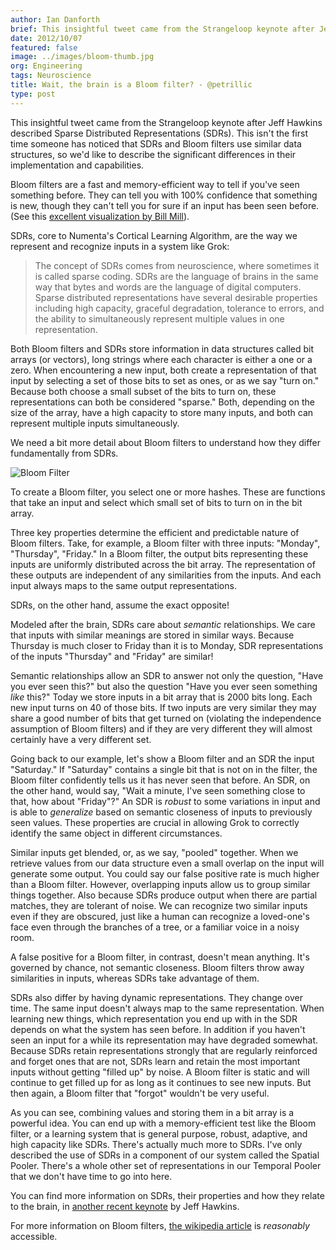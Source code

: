 ```yaml
---
author: Ian Danforth
brief: This insightful tweet came from the Strangeloop keynote after Jeff Hawkins described Sparse Distributed Representations (SDRs). This isn't the first time
date: 2012/10/07
featured: false
image: ../images/bloom-thumb.jpg
org: Engineering
tags: Neuroscience
title: Wait, the brain is a Bloom filter? - @petrillic
type: post
---
```


This insightful tweet came from the Strangeloop keynote after Jeff Hawkins
described Sparse Distributed Representations (SDRs). This isn't the first time
someone has noticed that SDRs and Bloom filters use similar data structures, so
we'd like to describe the significant differences in their implementation and
capabilities.

Bloom filters are a fast and memory-efficient way to tell if you've seen
something before. They can tell you with 100% confidence that something is new,
though they can't tell you for sure if an input has been seen before. (See this
[excellent visualization by Bill Mill](http://billmill.org/bloomfilter-tutorial/)).

SDRs, core to Numenta's Cortical Learning Algorithm, are the way we represent
and recognize inputs in a system like Grok:

> The concept of SDRs comes from neuroscience, where sometimes it is called
  sparse coding. SDRs are the language of brains in the same way that bytes and
  words are the language of digital computers.  Sparse distributed
  representations have several desirable properties including high capacity,
  graceful degradation, tolerance to errors, and the ability to simultaneously
  represent multiple values in one representation.

Both Bloom filters and SDRs store information in data structures called bit
arrays (or vectors), long strings where each character is either a one or a
zero. When encountering a new input, both create a representation of that input
by selecting a set of those bits to set as ones, or as we say "turn on." Because
both choose a small subset of the bits to turn on, these representations can
both be considered "sparse." Both, depending on the size of the array, have a
high capacity to store many inputs, and both can represent multiple inputs
simultaneously.

We need a bit more detail about Bloom filters to understand how they differ
fundamentally from SDRs.

![Bloom Filter](../images/bloom-thumb.jpg "Bloom filter image")

To create a Bloom filter, you select one or more hashes. These are functions
that take an input and select which small set of bits to turn on in the bit
array.

Three key properties determine the efficient and predictable nature of Bloom
filters. Take, for example, a Bloom filter with three inputs: "Monday",
"Thursday", "Friday." In a Bloom filter, the output bits representing these
inputs are uniformly distributed across the bit array.  The representation of
these outputs are independent of any similarities from the inputs.  And each
input always maps to the same output representations.

SDRs, on the other hand, assume the exact opposite!

Modeled after the brain, SDRs care about *semantic* relationships. We care that
inputs with similar meanings are stored in similar ways.  Because Thursday is
much closer to Friday than it is to Monday, SDR representations of the inputs
"Thursday" and "Friday" are similar!

Semantic relationships allow an SDR to answer not only the question, "Have you
ever seen this?" but also the question "Have you ever seen something *like*
this?"   Today we store inputs in a bit array that is 2000 bits long. Each new
input turns on 40 of those bits. If two inputs are very similar they may share a
good number of bits that get turned on (violating the independence assumption of
Bloom filters) and if they are very different they will almost certainly have a
very different set.

Going back to our example, let's show a Bloom filter and an SDR the input
"Saturday." If "Saturday" contains a single bit that is not on in the filter,
the Bloom filter confidently tells us it has never seen that before. An SDR, on
the other hand, would say, "Wait a minute, I've seen something close to that,
how about "Friday"?" An SDR is *robust* to some variations in input and is able
to *generalize* based on semantic closeness of inputs to previously seen values.
These properties are crucial in allowing Grok to correctly identify the same
object in different circumstances.

Similar inputs get blended, or, as we say, "pooled" together. When we retrieve
values from our data structure even a small overlap on the input will generate
some output. You could say our false positive rate is much higher than a Bloom
filter. However, overlapping inputs allow us to group similar things together.
Also because SDRs produce output when there are partial matches, they are
tolerant of noise. We can recognize two similar inputs even if they are
obscured, just like a human can recognize a loved-one's face even through the
branches of a tree, or a familiar voice in a noisy room.

A false positive for a Bloom filter, in contrast, doesn't mean anything. It's
governed by chance, not semantic closeness. Bloom filters  throw away
similarities in inputs, whereas  SDRs take advantage of them.

SDRs also differ by having dynamic representations. They change over time. The
same input doesn't always map to the same representation. When learning new
things, which representation you end up with in the SDR depends on what the
system has seen before. In addition if you haven't seen an input for a while its
representation may have degraded somewhat. Because SDRs retain representations
strongly that are regularly reinforced and forget ones that are not, SDRs learn
and retain the most important inputs without getting "filled up" by noise. A
Bloom filter is static and will continue to get filled up for as long as it
continues to see new inputs. But then again, a Bloom filter that "forgot"
wouldn't be very useful.

As you can see,  combining values and storing them in a bit array is a powerful
idea. You can end up with a memory-efficient test like the Bloom filter, or a
learning system that is general purpose, robust, adaptive, and high capacity
like SDRs.  There's actually much more to SDRs. I've only described the use of
SDRs in a component of our system called the Spatial Pooler. There's a whole
other set of representations in our Temporal Pooler that we don't have time to
go into here.

You can find more information on SDRs, their properties and how they relate to
the brain, in [another recent keynote](http://youtu.be/A8sHMcCk0lU) by Jeff
Hawkins.

For more information on Bloom filters,
[the wikipedia article](http://en.wikipedia.org/wiki/Bloom_filter) is
*reasonably* accessible.
